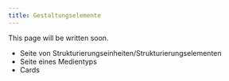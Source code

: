 ```yaml
---
title: Gestaltungselemente
---
```

This page will be written soon.

* Seite von Strukturierungseinheiten/Strukturierungselementen
* Seite eines Medientyps
* Cards
